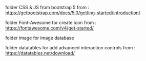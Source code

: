 folder CSS & JS from bootstrap 5 from                         : https://getbootstrap.com/docs/5.0/getting-started/introduction/

folder Font-Awesome for create icon from                      : https://fontawesome.com/v4/get-started/

folder image for image database 

folder datatables for add advanced interaction controls from  : https://datatables.net/download/
